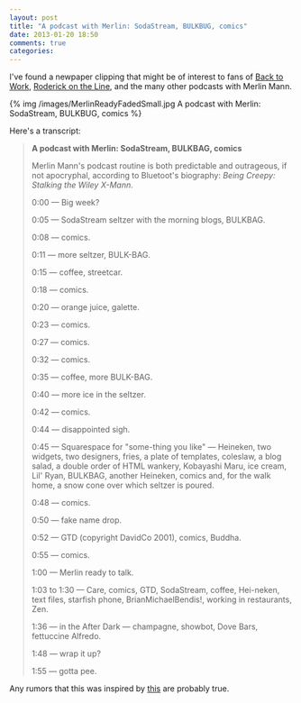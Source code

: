```yaml
---
layout: post
title: "A podcast with Merlin: SodaStream, BULKBUG, comics"
date: 2013-01-20 18:50
comments: true
categories: 
---
```


I've found a newpaper clipping that might be of interest to fans of
[Back to Work](http://5by5.tv/b2w), 
[Roderick on the Line](http://www.merlinmann.com/roderick/), 
and the many other podcasts with Merlin Mann.

{% img /images/MerlinReadyFadedSmall.jpg A podcast with Merlin: SodaStream, BULKBUG, comics %}

Here's a transcript:

> **A podcast with Merlin: SodaStream, BULKBAG, comics**
>
> Merlin Mann's podcast routine is both predictable and outrageous, if
> not apocryphal, according to Bluetoot's biography: *Being Creepy:
> Stalking the Wiley X-Mann*.
>
> 0:00 — Big week?
>
> 0:05 — SodaStream seltzer with the morning blogs, BULKBAG. 
>
> 0:08 — comics. 
>
> 0:11 — more seltzer, BULK-BAG. 
>
> 0:15 — coffee, streetcar. 
>
> 0:18 — comics. 
>
> 0:20 — orange juice, galette. 
>
> 0:23 — comics. 
>
> 0:27 — comics. 
>
> 0:32 — comics. 
>
> 0:35 — coffee, more BULK-BAG. 
>
> 0:40 — more ice in the seltzer. 
>
> 0:42 — comics. 
>
> 0:44 — disappointed sigh. 
>  
> 0:45 — Squarespace for "some-thing you like" — Heineken, two widgets,
> two designers, fries, a plate of templates, coleslaw, a blog salad, a
> double order of HTML wankery, Kobayashi Maru, ice cream, Lil' Ryan,
> BULKBAG, another Heineken, comics and, for the walk home, a snow cone
> over which seltzer is poured. 
>
> 0:48 — comics. 
>
> 0:50 — fake name drop. 
>
> 0:52 — GTD (copyright DavidCo 2001), comics, Buddha.
>
> 0:55 — comics. 
>
> 1:00 — Merlin ready to talk. 
>
> 1:03 to 1:30 — Care, comics, GTD, SodaStream, coffee, Hei-neken, text
> files, starfish phone, BrianMichaelBendis!, working in restaurants,
> Zen. 
>
> 1:36 — in the After Dark — champagne, showbot, Dove Bars, fettuccine
> Alfredo. 
>
> 1:48 — wrap it up?
>
> 1:55 — gotta pee.

Any rumors that this was inspired by
[this](https://twitter.com/ewanmorgan/status/289905709112492034) are
probably true.
